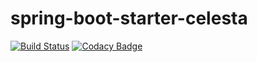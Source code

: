 # spring-boot-starter-celesta

[![Build Status](https://ci.corchestra.ru/buildStatus/icon?job=spring-boot-starter-celesta/dev)](https://ci.corchestra.ru/job/spring-boot-starter-celesta/job/dev/)
[![Codacy Badge](https://api.codacy.com/project/badge/Grade/198302c195b44bfb8dcd14bf83550f6d)](https://www.codacy.com/app/CourseOrchestra/spring-boot-starter-celesta?utm_source=github.com&amp;utm_medium=referral&amp;utm_content=CourseOrchestra/spring-boot-starter-celesta&amp;utm_campaign=Badge_Grade)
